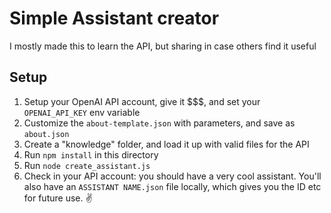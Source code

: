 # Simple Assistant creator
I mostly made this to learn the API, but sharing in case others find it useful

## Setup
1. Setup your OpenAI API account, give it $$$, and set your ```OPENAI_API_KEY``` env variable
2. Customize the ```about-template.json``` with parameters, and save as ```about.json```
3. Create a "knowledge" folder, and load it up with valid files for the API
4. Run ```npm install``` in this directory
5. Run ```node create_assistant.js```
6. Check in your API account: you should have a very cool assistant. You'll also have an ```ASSISTANT NAME.json``` file locally, which gives you the ID etc for future use. ✌️